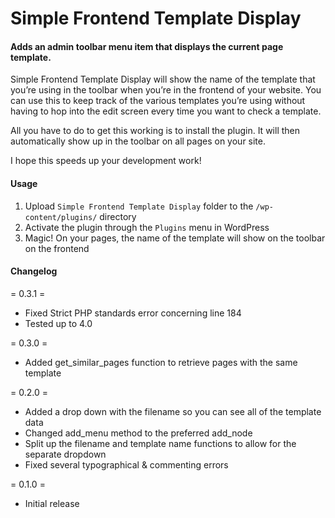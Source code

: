 Simple Frontend Template Display
================================

#### Adds an admin toolbar menu item that displays the current page template.

Simple Frontend Template Display will show the name of the template that you’re using in the toolbar when you’re in the frontend of your website. You can use this to keep track of the various templates you’re using without having to hop into the edit screen every time you want to check a template.

All you have to do to get this working is to install the plugin. It will then automatically show up in the toolbar on all pages on your site. 

I hope this speeds up your development work!

#### Usage 

1. Upload `Simple Frontend Template Display` folder to the `/wp-content/plugins/` directory
2. Activate the plugin through the `Plugins` menu in WordPress
3. Magic! On your pages, the name of the template will show on the toolbar on the frontend

#### Changelog 

= 0.3.1 =
* Fixed Strict PHP standards error concerning line 184
* Tested up to 4.0

= 0.3.0 =
* Added get_similar_pages function to retrieve pages with the same template

= 0.2.0 =
* Added a drop down with the filename so you can see all of the template data
* Changed add_menu method to the preferred add_node
* Split up the filename and template name functions to allow for the separate dropdown
* Fixed several typographical & commenting errors

= 0.1.0 =
* Initial release